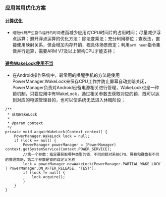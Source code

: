 ### 应用常用优化方案
#### [计算优化]()
+ `缩短代码产生指令运行的时间`进而减少应用对CPU时间片的占用时间；尽量减少浮点运算；避开浮点运算的优化方法：除法变乘法；充分利用移位；查表法，直接使用映射关系，但会增加内存开销，视具体场景而定；利用`arm neon`指令集做并行运算，需要ARM V7及以上架构CPU才能支持；
#### [避免WakeLock使用不当]()
+ 在Android操作系统中，最常用的唤醒手机的方法是使用PowerManager.WakeLock来保存CPU工作并防止屏幕自动变暗关闭，PowerManager负责对Android设备电源相关进行管理，WakeLock也是一种锁机制，只要应用中有WakeLock，通过相关参数去获取对应的锁，既可以达到对应的电源管理目的，也可以使系统无法进入休眠阶段；

```    
/**
 * 获取WakeLock
 *
 * @param context
 */
private void acquirWakeLock(Context context) {
    PowerManager.WakeLock lock = null;
    if (lock == null) {
        PowerManager powerManager = (PowerManager) context.getSystemService(Context.POWER_SERVICE);
        //第一个参数：指定要获取哪种类型的锁，不同的锁对系统CPU、屏幕和键盘有不同的管理策略，第二个参数是锁的自定义名称
        lock = powerManager.newWakeLock(PowerManager.PARTIAL_WAKE_LOCK | PowerManager.ON_AFTER_RELEASE, "TEST");
        if (lock != null) {
            lock.acquire();
        }
    }
}
```
